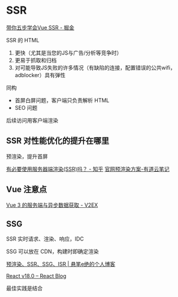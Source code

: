 # SSR

[带你五步学会Vue SSR - 掘金](https://juejin.im/post/5bbda9ed5188255c8f06c0dc)

SSR 的 HTML

1. 更快（尤其是当您的JS与广告/分析等竞争时）
2. 更易于抓取和归档
3. 对可能导致JS失败的许多情况（有缺陷的连接，配置错误的公共wifi，adblocker）具有弹性

同构

- 首屏白屏问题，客户端只负责解析 HTML
- SEO 问题

后续访问用客户端渲染

## SSR 对性能优化的提升在哪里

预渲染，提升首屏

[有必要使用服务器端渲染(SSR)吗？ - 知乎](https://www.zhihu.com/question/308792091/answer/575636896)
[官网预渲染方案-有道云笔记](https://note.youdao.com/ynoteshare1/index.html?id=9174b59418d987cd810dc058a7b6a121&type=note)

## Vue 注意点

[Vue 3 的服务端与异步数据获取 - V2EX](https://www.v2ex.com/t/845794)

## SSG

SSR 实时请求、渲染、响应，IDC

SSG 可以放在 CDN，构建时即确定渲染

[预渲染、SSR、SSG、ISR | 悬笔e绝的个人博客](https://www.xuanbiyijue.com/2021/08/17/%E9%A2%84%E6%B8%B2%E6%9F%93%E3%80%81SSR%E3%80%81SSG%E3%80%81ISR/)

[React v18.0 – React Blog](https://reactjs.org/blog/2022/03/29/react-v18.html#gradually-adopting-concurrent-features)

最佳实践是结合

